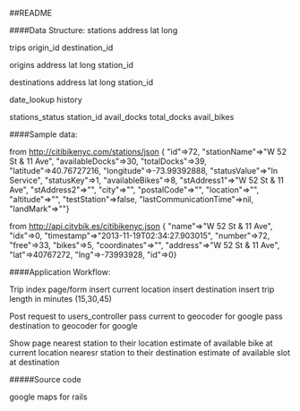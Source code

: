 ##README


####Data Structure:
stations
  address
  lat
  long

trips
  origin_id
  destination_id

origins
  address
  lat
  long
  station_id

destinations
  address
  lat
  long
  station_id

date_lookup
  history

stations_status
  station_id
  avail_docks
  total_docks
  avail_bikes


####Sample data:
  
  from http://citibikenyc.com/stations/json
  { "id"=>72, 
    "stationName"=>"W 52 St & 11 Ave", 
    "availableDocks"=>30, 
    "totalDocks"=>39, 
    "latitude"=>40.76727216, 
    "longitude"=>-73.99392888, 
    "statusValue"=>"In Service", 
    "statusKey"=>1, 
    "availableBikes"=>8, 
    "stAddress1"=>"W 52 St & 11 Ave", 
    "stAddress2"=>"", 
    "city"=>"", 
    "postalCode"=>"", 
    "location"=>"", 
    "altitude"=>"", 
    "testStation"=>false, 
    "lastCommunicationTime"=>nil, 
    "landMark"=>""} 

  from http://api.citybik.es/citibikenyc.json
  { "name"=>"W 52 St & 11 Ave",
    "idx"=>0,
    "timestamp"=>"2013-11-19T02:34:27.903015",
    "number"=>72,
    "free"=>33,
    "bikes"=>5,
    "coordinates"=>"",
    "address"=>"W 52 St & 11 Ave",
    "lat"=>40767272,
    "lng"=>-73993928,
    "id"=>0}



####Application Workflow:

Trip index page/form
  insert current location
  insert destination
  insert trip length in minutes (15,30,45)

Post request to users_controller
  pass current to geocoder for google
  pass destination to geocoder for google 

Show page
  nearest station to their location
  estimate of available bike at current location
  nearesr station to their destination
  estimate of available slot at destination


#####Source code 

google maps for rails

